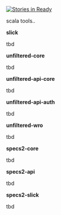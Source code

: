 [![Stories in Ready](https://badge.waffle.io/bloo/scala-tools.png?label=ready)](https://waffle.io/bloo/scala-tools)  

scala tools..

__slick__

tbd

__unfiltered-core__

tbd

__unfiltered-api-core__

tbd

__unfiltered-api-auth__

tbd

__unfiltered-wro__

tbd

__specs2-core__

tbd

__specs2-api__

tbd

__specs2-slick__

tbd
